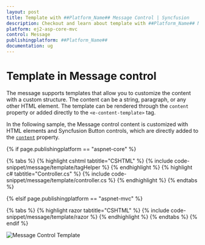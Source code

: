 ```yaml
---
layout: post
title: Template with ##Platform_Name## Message Control | Syncfusion
description: Checkout and learn about template with ##Platform_Name## Message control of Syncfusion Essential JS 2 and more details.
platform: ej2-asp-core-mvc
control: Message
publishingplatform: ##Platform_Name##
documentation: ug
---
```


# Template in Message control

The message supports templates that allow you to customize the content with a custom structure. The content can be a string, paragraph, or any other HTML element. The template can be rendered through the `content` property or added directly to the `<e-content-template>` tag.

In the following sample, the Message control content is customized with HTML elements and Syncfusion Button controls, which are directly added to the [`content`](https://help.syncfusion.com/cr/aspnetcore-js2/Syncfusion.EJ2.Notifications.Message.html#Syncfusion_EJ2_Notifications_Message_Content) property.

{% if page.publishingplatform == "aspnet-core" %}

{% tabs %}
{% highlight cshtml tabtitle="CSHTML" %}
{% include code-snippet/message/template/tagHelper %}
{% endhighlight %}
{% highlight c# tabtitle="Controller.cs" %}
{% include code-snippet/message/template/controller.cs %}
{% endhighlight %}
{% endtabs %}

{% elsif page.publishingplatform == "aspnet-mvc" %}

{% tabs %}
{% highlight razor tabtitle="CSHTML" %}
{% include code-snippet/message/template/razor %}
{% endhighlight %}
{% endtabs %}
{% endif %}

![Message Control Template](images/message-template.png)